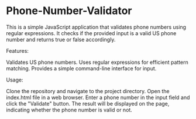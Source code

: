 # Phone-Number-Validator
This is a simple JavaScript application that validates phone numbers using regular expressions. It checks if the provided input is a valid US phone number and returns true or false accordingly.

Features:

Validates US phone numbers.
Uses regular expressions for efficient pattern matching.
Provides a simple command-line interface for input.

Usage:

Clone the repository and navigate to the project directory.
Open the index.html file in a web browser.
Enter a phone number in the input field and click the "Validate" button.
The result will be displayed on the page, indicating whether the phone number is valid or not.
